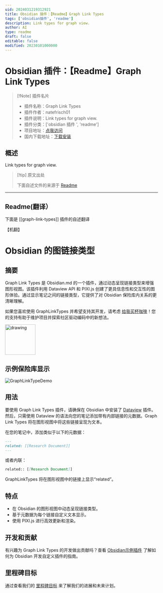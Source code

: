 ```yaml
---
uid: 2024031219312921
title: Obsidian 插件：【Readme】Graph Link Types
tags: ['obsidian插件', 'readme']
description: Link types for graph view.
author: AI
type: readme
draft: false
editable: false
modified: 20230101000000
---
```


# Obsidian 插件：【Readme】Graph Link Types

> [!Note] 插件名片
> - 插件名称：Graph Link Types
> - 插件作者：natefrisch01
> - 插件说明：Link types for graph view.
> - 插件分类：['obsidian 插件 ', 'readme']
> - 项目地址：[点我访问](https://github.com/natefrisch01/Graph-Link-Types)
> - 国内下载地址：[下载安装](https://pkmer.cn/products/plugin/pluginMarket/?graph-link-types)

## 概述

Link types for graph view.

> [!tip] 原文出处
>
>下面自述文件的来源于 [Readme](https://ghproxy.net/https://raw.githubusercontent.com/natefrisch01/Graph-Link-Types/master/README.md)

---

## Readme(翻译）

下面是 [[graph-link-types]] 插件的自述翻译

【机翻】

# Obsidian 的图链接类型

## 摘要

Graph Link Types 是 Obsidian.md 的一个插件，通过动态呈现链接类型来增强图形视图。该插件利用 Dataview API 和 PIXI.js 创建了更具信息性和交互性的图形体验。通过显示笔记之间的链接类型，它提供了对 Obsidian 保险库内关系的更清晰理解。

如果您喜欢使用 GraphLinkTypes 并希望支持其开发，请考虑 [给我买杯咖啡](https://www.buymeacoffee.com/natefrisch)！您的支持有助于维护项目并探索社区驱动编码中的新想法。

<img src="https://github.com/natefrisch01/Graph-Link-Types/assets/44580969/b0b78ff4-c3a6-4614-8a35-efc3d475d8bf" alt="drawing" width="100"/>

## 示例保险库显示

![GraphLinkTypeDemo](https://cdn.pkmer.cn/covers/graph-link-types_1_0.gif!pkmer)

## 用法

要使用 Graph Link Types 插件，请确保在 Obsidian 中安装了 [Dataview](https://blacksmithgu.github.io/obsidian-dataview/) 插件。然后，只需使用 Dataview 的语法向您的笔记添加带有内部链接的元数据。Graph Link Types 将在图形视图中将这些链接呈现为文本。

在您的笔记中，添加类似于以下的元数据：

```markdown
---
related: [[Research Document]]
---
```

或者内联：

```markdown
related:: [[Research Document]]
```

GraphLinkTypes 将在图形视图中的链接上显示“related”。

## 特点

- 在 Obsidian 的图形视图中动态呈现链接类型。
- 基于元数据为每个链接自定义文本显示。
- 使用 PIXI.js 进行高效更新和渲染。

## 开发和贡献

有兴趣为 Graph Link Types 的开发做出贡献吗？查看 [Obsidian示例插件](https://github.com/obsidianmd/obsidian-sample-plugin) 了解如何为 Obsidian 开发自定义插件的指南。

## 里程碑目标

通过查看我们的 [里程碑目标](https://github.com/natefrisch01/Graph-Link-Types/milestones) 来了解我们的进展和未来计划。
